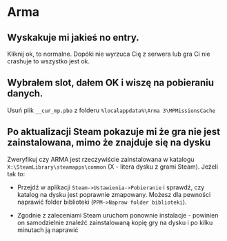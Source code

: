 # Arma

## Wyskakuje mi jakieś no entry.
Kliknij ok, to normalne. Dopóki nie wyrzuca Cię z serwera lub gra Ci nie crashuje to wszystko jest ok.

## Wybrałem slot, dałem OK i wiszę na pobieraniu danych.
Usuń plik `__cur_mp.pbo` z folderu `%localappdata%\Arma 3\MPMissionsCache`

## Po aktualizacji Steam pokazuje mi że gra nie jest zainstalowana, mimo że znajduje się na dysku
Zweryfikuj czy ARMA jest rzeczywiście zainstalowana w katalogu `X:\SteamLibrary\steamapps\common` (X - litera dysku z grami Steam). Jeżeli tak to:
- Przejdź w aplikacji `Steam->Ustawienia->Pobieranie` i sprawdź, czy katalog na dysku jest poprawnie zmapowany. Możesz dla pewności naprawić folder biblioteki (`PPM->Napraw folder biblioteki`).
* Zgodnie z zaleceniami Steam uruchom ponownie instalacje - powinien on samodzielnie znaleźć zainstalowaną kopię gry na dysku i po kilku minutach ją naprawić
